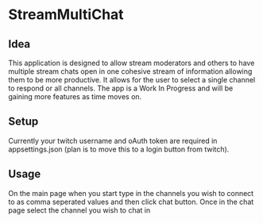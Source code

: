 # StreamMultiChat

## Idea
This application is designed to allow stream moderators and others to have multiple stream chats open in one cohesive stream of information allowing them to be more productive.
It allows for the user to select a single channel to respond or all channels. The app is a Work In Progress and will be gaining more features as time moves on.


## Setup
Currently your twitch username and oAuth token are required in appsettings.json (plan is to move this to a login button from twitch).

## Usage
On the main page when you start type in the channels you wish to connect to as comma seperated values and then click chat button.
Once in the chat page select the channel you wish to chat in 